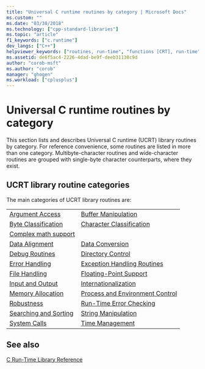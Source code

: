 ```yaml
---
title: "Universal C runtime routines by category | Microsoft Docs"
ms.custom: ""
ms.date: "03/30/2018"
ms.technology: ["cpp-standard-libraries"]
ms.topic: "article"
f1_keywords: ["c.runtime"]
dev_langs: ["C++"]
helpviewer_keywords: ["routines, run-time", "functions [CRT], run-time", "categories, run-time functions", "functions [CRT]"]
ms.assetid: de6f5ac4-2226-4dad-be9f-deeb31138c9d
author: "corob-msft"
ms.author: "corob"
manager: "ghogen"
ms.workload: ["cplusplus"]
---
```

# Universal C runtime routines by category

This section lists and describes Universal C runtime (UCRT) library routines by category. For reference convenience, some routines are listed in more than one category. Multibyte-character routines and wide-character routines are grouped with single-byte character counterparts, where they exist.

## UCRT library routine categories

The main categories of UCRT library routines are:

|||
|-|-|
|[Argument Access](../c-runtime-library/argument-access.md)|[Buffer Manipulation](../c-runtime-library/buffer-manipulation.md)|
|[Byte Classification](../c-runtime-library/byte-classification.md)|[Character Classification](../c-runtime-library/character-classification.md)|
|[Complex math support](../c-runtime-library/complex-math-support.md)||
|[Data Alignment](../c-runtime-library/data-alignment.md)|[Data Conversion](../c-runtime-library/data-conversion.md)|
|[Debug Routines](../c-runtime-library/debug-routines.md)|[Directory Control](../c-runtime-library/directory-control.md)|
|[Error Handling](../c-runtime-library/error-handling-crt.md)|[Exception Handling Routines](../c-runtime-library/exception-handling-routines.md)|
|[File Handling](../c-runtime-library/file-handling.md)|[Floating-Point Support](../c-runtime-library/floating-point-support.md)|
|[Input and Output](../c-runtime-library/input-and-output.md)|[Internationalization](../c-runtime-library/internationalization.md)|
|[Memory Allocation](../c-runtime-library/memory-allocation.md)|[Process and Environment Control](../c-runtime-library/process-and-environment-control.md)|
|[Robustness](../c-runtime-library/robustness.md)|[Run-Time Error Checking](../c-runtime-library/run-time-error-checking.md)|
|[Searching and Sorting](../c-runtime-library/searching-and-sorting.md)|[String Manipulation](../c-runtime-library/string-manipulation-crt.md)|
|[System Calls](../c-runtime-library/system-calls.md)|[Time Management](../c-runtime-library/time-management.md)|

## See also

[C Run-Time Library Reference](../c-runtime-library/c-run-time-library-reference.md)<br/>

